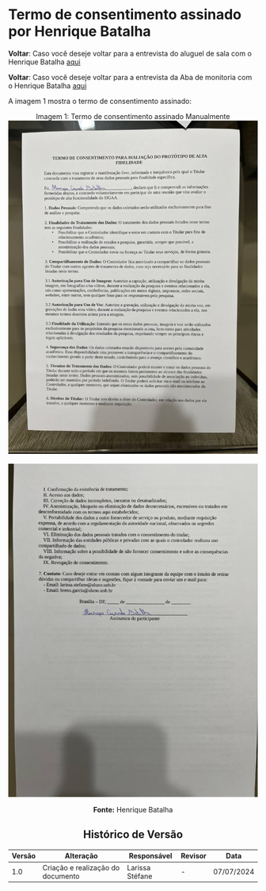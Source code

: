 # Termo de consentimento assinado por Henrique Batalha

**Voltar**: Caso você deseje voltar para a entrevista do aluguel de sala com o Henrique Batalha [aqui](DesignAvaliaçãoDesenvolvimento/Nível3/EntrevistasAltaFidelidade/AluguelSala/HenriqueBatalha.md)

**Voltar**: Caso você deseje voltar para a entrevista da Aba de monitoria com o Henrique Batalha [aqui](docs/DesignAvaliaçãoDesenvolvimento/Nível3/EntrevistasAltaFidelidade/AbaMonitoria/HenriqueBatalha.md)


A imagem 1 mostra o termo de consentimento assinado:

  <div align="center">
    Imagem 1: Termo de consentimento assinado Manualmente
    <br>
    <img src="https://raw.githubusercontent.com/Interacao-Humano-Computador/2024.1-SIGAA/main/docs/Midia/TermosConsentimento/photo_4922979046564933162_y.jpg">

 <div align="center">
    <br>
    <img src="https://raw.githubusercontent.com/Interacao-Humano-Computador/2024.1-SIGAA/main/docs/Midia/TermosConsentimento/photo_4922979046564933155_y.jpg">
   
**Fonte:** Henrique Batalha

## Histórico de Versão

| Versão | Alteração                         | Responsável     | Revisor         | Data       |
| ------ | --------------------------------- | --------------- | --------------- | ---------- |
| 1.0    | Criação e realização do documento | Larissa Stéfane | - | 07/07/2024 |
